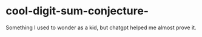 # cool-digit-sum-conjecture-
Something I used to wonder as a kid, but chatgpt helped me almost prove it.
